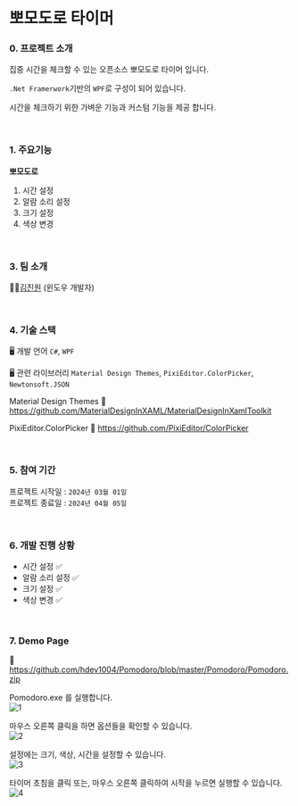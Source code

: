 
# 뽀모도로 타이머

### 0. 프로젝트 소개

집중 시간을 체크할 수 있는 오픈소스 뽀모도로 타이머 입니다. <br/>

```.Net Framerwork```기반의 ```WPF```로 구성이 되어 있습니다. <br/>

시간을 체크하기 위한 가벼운 기능과 커스텀 기능을 제공 합니다.


<br/>

### 1. 주요기능

<b>뽀모도로</b>
1. 시간 설정
2. 알람 소리 설정
3. 크기 설정
4. 색상 변경


<br/>

### 3. 팀 소개

👨‍💻[김진원](https://github.com/hdev1004) (윈도우 개발자)   


<br/>

### 4. 기술 스택

🖥️ 개발 언어 
```C#```, ```WPF```

🖥️ 관련 라이브러리
```Material Design Themes```, ```PixiEditor.ColorPicker```, ```Newtonsoft.JSON```

Material Design Themes 🔗 https://github.com/MaterialDesignInXAML/MaterialDesignInXamlToolkit <br/>

PixiEditor.ColorPicker 🔗 https://github.com/PixiEditor/ColorPicker <br/>


<br/>


### 5. 참여 기간

프로젝트 시작일 : ```2024년 03월 01일``` <br/>
프로젝트 종료일 : ```2024년 04월 05일``` <br/>


<br/>

### 6. 개발 진행 상황

  - 시간 설정 ✅
  - 알람 소리 설정 ✅
  - 크기 설정 ✅
  - 색상 변경 ✅
 
 
<br/>

### 7. Demo Page

🔗 https://github.com/hdev1004/Pomodoro/blob/master/Pomodoro/Pomodoro.zip <br/>

Pomodoro.exe 를 실행합니다. <br/>
![1](https://github.com/hdev1004/Pomodoro/assets/59737252/ab929f66-5a21-4b85-a796-a801ee572eed)
<br/>

마우스 오른쪽 클릭을 하면 옵션들을 확인할 수 있습니다. <br/>
![2](https://github.com/hdev1004/Pomodoro/assets/59737252/cc65098e-6711-421f-ba8a-1f198c77d48f)
<br/>

설정에는 크기, 색상, 시간을 설정할 수 있습니다. <br/>
![3](https://github.com/hdev1004/Pomodoro/assets/59737252/9da824df-ab5a-4bc1-95d9-779a9be71716)
<br/>

타이머 초침을 클릭 또는, 마우스 오른쪽 클릭하여 시작을 누르면 실행할 수 있습니다. <br/>
![4](https://github.com/hdev1004/Pomodoro/assets/59737252/c199e40b-db6e-485f-bc5f-2a744f46be14)
<br/>
